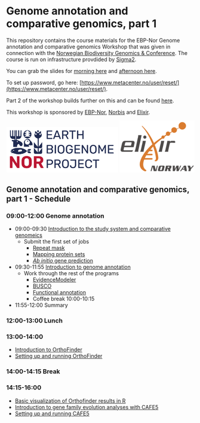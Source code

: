 # Genome annotation and comparative genomics, part 1

This repository contains the course materials for the EBP-Nor Genome annotation and comparative genomics Workshop that was given in connection with the [Norwegian Biodiversity Genomics & Conference](https://www.ebpnor.org/english/conference/). The course is run on infrastructure provdided by [Sigma2](https://www.sigma2.no/).

You can grab the slides for [morning here](Genome_assembly_annotation_and_comparative_genomics_day_2_morning.pdf) and [afternoon here](Genome_assembly_annotation_and_comparative_genomics_day_2_afternoon.pdf).

To set up password, go here: [https://www.metacenter.no/user/reset/](https://www.metacenter.no/user/reset/).

Part 2 of the workshop builds further on this and can be found [here](https://github.com/ebp-nor/workshop-2024/tree/main/day3_comparative_genomics). 

This workshop is sponsored by [EBP-Nor](https://www.ebpnor.org/), [Norbis](https://norbis.w.uib.no/) and [Elixir](https://elixir.no/).

<img src="../day3_comparative_genomics/EBP_Nor-orig.png" alt="EBP_Nor logo" width="300"/> <img src="../data/Elixir.no.logo.png" alt="Elixir.no logo" width="200"/> 


##  Genome annotation and comparative genomics, part 1 - Schedule

### 09:00-12:00 Genome annotation

* 09:00-09:30 [Introduction to the study system and comparative genomeics](00_introduction.md)
  * Submit the first set of jobs
    * [Repeat mask](01_repeatmasking.md)
    * [Mapping protein sets](02_miniprot.md)
    * [_Ab initio_ gene prediction](03_galba.md)
* 09:30-11:55 [Introduction to genome annotation](Genome_assembly_annotation_and_comparative_genomics_day_2_morning.pdf)
  * Work through the rest of the programs
    * [EvidenceModeler](04_evm.md)
    * [BUSCO](05_busco.md)
    * [Functional annotation](06_functional.md)
    * Coffee break 10:00-10:15
* 11:55-12:00 Summary

### 12:00-13:00 Lunch

### 13:00-14:00 
* [Introduction to OrthoFinder](Genome_assembly_annotation_and_comparative_genomics_day_2_afternoon.pdf)
* [Setting up and running OrthoFinder](orthofinder.md)

### 14:00-14:15 Break

### 14:15-16:00 
* [Basic visualization of Orthofinder results in R](https://html-preview.github.io/?url=https://raw.githubusercontent.com/ebp-nor/workshop-2024/main/day2_genome_annotation/Orthofinder_stats_2024.html)
* [Introduction to gene family evolution analyses with CAFE5](Introduction_to_CAFE.pdf)
* [Setting up and running CAFE5](CAFE5.md)

